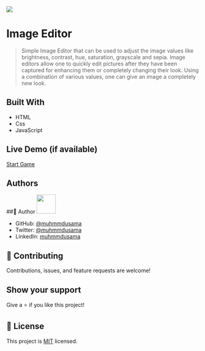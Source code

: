 ![](https://img.shields.io/badge/Microverse-blueviolet)

# Image Editor

> Simple Image Editor that can be used to adjust the image values like brightness, contrast, hue, saturation, grayscale and sepia. Image editors allow one to quickly edit pictures after they have been captured for enhancing them or completely changing their look. Using a combination of various values, one can give an image a completely new look.




## Built With

- HTML
- Css
- JavaScript

## Live Demo (if available)

[Start Game](https://muhmmdusama.github.io/)

## Authors

##👤 Author
<img src="https://avatars.githubusercontent.com/u/45886560?s=400&u=398b393687a05aa7e82482a81f0ed9c418f8f440&v=4" width="50px"/>

- GitHub: [@muhmmdusama](https://github.com/muhmmdusama)
- Twitter: [@muhmmdusama](https://twitter.com/muhmmdusama)
- LinkedIn: [muhmmdusama](https://linkedin.com/in/muhmmdusama)

## 🤝 Contributing

Contributions, issues, and feature requests are welcome!

## Show your support

Give a ⭐️ if you like this project!

## 📝 License

This project is [MIT](./MIT.md) licensed.
